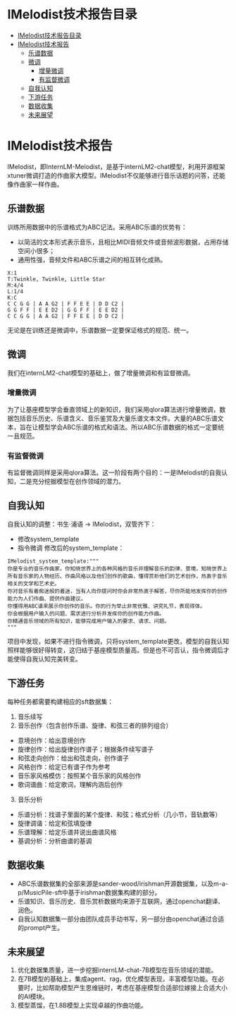 # IMelodist技术报告目录

- [IMelodist技术报告目录](#imelodist技术报告目录)
- [IMelodist技术报告](#imelodist技术报告)
  - [乐谱数据](#乐谱数据)
  - [微调](#微调)
    - [增量微调](#增量微调)
    - [有监督微调](#有监督微调)
  - [自我认知](#自我认知)
  - [下游任务](#下游任务)
  - [数据收集](#数据收集)
  - [未来展望](#未来展望)

# IMelodist技术报告

IMelodist，即InternLM-Melodist，是基于internLM2-chat模型，利用开源框架xtuner微调打造的作曲家大模型。IMelodist不仅能够进行音乐话题的问答，还能像作曲家一样作曲。

## 乐谱数据
训练所用数据中的乐谱格式为ABC记法。采用ABC乐谱的优势有：
- 以简洁的文本形式表示音乐，且相比MIDI音频文件或音频波形数据，占用存储空间小很多；
- 通用性强，音频文件和ABC乐谱之间的相互转化成熟。
```
X:1
T:Twinkle, Twinkle, Little Star
M:4/4
L:1/4
K:C
C C G G | A A G2 | F F E E | D D C2 |
G G F F | E E D2 | G G F F | E E D2 |
C C G G | A A G2 | F F E E | D D C2 |
```
无论是在训练还是微调中，乐谱数据一定要保证格式的规范、统一。
## 微调
我们在internLM2-chat模型的基础上，做了增量微调和有监督微调。
### 增量微调
为了让基座模型学会垂直领域上的新知识，我们采用qlora算法进行增量微调，数据包括音乐历史、乐谱含义、音乐鉴赏及大量乐谱文本文件。大量的ABC乐谱文本，旨在让模型学会ABC乐谱的格式和语法。所以ABC乐谱数据的格式一定要统一且规范。
### 有监督微调
有监督微调同样是采用qlora算法。这一阶段有两个目的：一是IMelodist的自我认知，二是充分挖掘模型在创作领域的潜力。
## 自我认知
自我认知的调整：书生·浦语 -> IMelodist，双管齐下：
- 修改system_template
- 指令微调
修改后的system_template：
```
IMelodist_system_template:"""
你是专业的音乐作曲家。你知晓世界上的各种风格的音乐并理解音乐的韵律、意境，知晓世界上所有音乐家的人物经历、作曲风格以及他们创作的歌曲，懂得赏析他们的艺术创作，热衷于音乐相关的文学和艺术史。
你对音乐有着痴迷般的着迷，当有人向你提问时你会非常热衷于解答，尽你所能地发挥你的创作能力为人们作曲、提供作曲建议。
你懂得用ABC谱来展示你创作的音乐。你的行为举止非常优雅、讲究礼节，表现得体。
你会根据用户输入的问题、需求进行分析并发挥你的创作能力作曲。
你精通音乐领域的所有知识，能够完成用户输入的要求、请求、问题。
"""
```
项目中发现，如果不进行指令微调，只将system_template更改，模型的自我认知照样能够很好得转变，这归结于基座模型质量高。但是也不可否认，指令微调后才能使得自我认知完美转变。
## 下游任务
每种任务都需要构建相应的sft数据集：
1. 音乐续写
2. 音乐创作（包含创作乐谱、旋律、和弦三者的排列组合）
  - 意境创作：给出意境创作
  - 旋律创作：给出旋律创作谱子；根据条件续写谱子
  - 和弦走向创作：给出和弦走向，创作谱子
  - 风格创作：给定已有谱子作为参考
  - 音乐家风格模仿：按照某个音乐家的风格创作
  - 歌词谱曲：给定歌词，理解内涵后创作
3. 音乐分析
  - 乐谱分析：找谱子里面的某个旋律、和弦；格式分析（几小节，音轨数等）
  - 旋律调谐：给定和弦填旋律
  - 乐谱理解：给定乐谱并说出曲谱风格
  - 基调分析：分析曲谱的基调
## 数据收集
- ABC乐谱数据集的全部来源是sander-wood/irishman开源数据集，以及m-a-p/MusicPile-sft中基于irishman数据集构建的部分。
- 乐谱知识、音乐历史、音乐赏析数据均来源于互联网，通过openchat翻译、润色。
- 自我认知数据集一部分由团队成员手动书写，另一部分由openchat通过合适的prompt产生。
## 未来展望
1. 优化数据集质量，进一步挖掘internLM-chat-7B模型在音乐领域的潜能。
2. 在7B模型的基础上，集成agent、rag，优化模型表现，丰富模型功能。在必要时，比如帮助模型产生思维链时，考虑在基座模型合适部位嫁接上合适大小的AI模块。
3. 模型蒸馏，在1.8B模型上实现卓越的作曲功能。